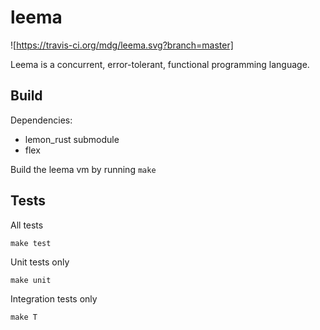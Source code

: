 leema
======

![https://travis-ci.org/mdg/leema.svg?branch=master]

Leema is a concurrent, error-tolerant, functional programming language.

## Build

Dependencies:
* lemon_rust submodule
* flex

Build the leema vm by running `make`

## Tests

All tests
```
make test
```

Unit tests only
```
make unit
```

Integration tests only
```
make T
```
